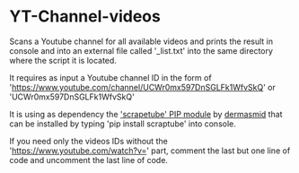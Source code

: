 # YT-Channel-videos
Scans a Youtube channel for all available videos and prints the result in console and into an external file called '\_list.txt' into the same directory where the script it is located.

It requires as input a Youtube channel ID in the form of 'https://www.youtube.com/channel/UCWr0mx597DnSGLFk1WfvSkQ' or 'UCWr0mx597DnSGLFk1WfvSkQ'

It is using as dependency the ['scrapetube' PIP module](https://github.com/dermasmid/scrapetube) by [dermasmid](https://github.com/dermasmid) that can be installed by typing 'pip install scraptube' into console.

If you need only the videos IDs without the 'https://www.youtube.com/watch?v=' part, comment the last but one line of code and uncomment the last line of code.
